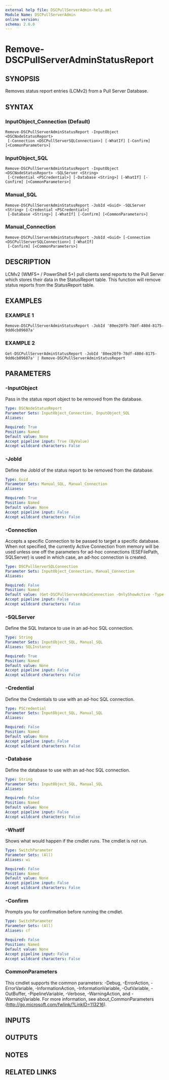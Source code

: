 ```yaml
---
external help file: DSCPullServerAdmin-help.xml
Module Name: DSCPullServerAdmin
online version:
schema: 2.0.0
---
```


# Remove-DSCPullServerAdminStatusReport

## SYNOPSIS
Removes status report entries (LCMv2) from a Pull Server Database.

## SYNTAX

### InputObject_Connection (Default)
```
Remove-DSCPullServerAdminStatusReport -InputObject <DSCNodeStatusReport>
 [-Connection <DSCPullServerSQLConnection>] [-WhatIf] [-Confirm] [<CommonParameters>]
```

### InputObject_SQL
```
Remove-DSCPullServerAdminStatusReport -InputObject <DSCNodeStatusReport> -SQLServer <String>
 [-Credential <PSCredential>] [-Database <String>] [-WhatIf] [-Confirm] [<CommonParameters>]
```

### Manual_SQL
```
Remove-DSCPullServerAdminStatusReport -JobId <Guid> -SQLServer <String> [-Credential <PSCredential>]
 [-Database <String>] [-WhatIf] [-Confirm] [<CommonParameters>]
```

### Manual_Connection
```
Remove-DSCPullServerAdminStatusReport -JobId <Guid> [-Connection <DSCPullServerSQLConnection>] [-WhatIf]
 [-Confirm] [<CommonParameters>]
```

## DESCRIPTION
LCMv2 (WMF5+ / PowerShell 5+) pull clients send reports
to the Pull Server which stores their data in the StatusReport table.
This function will remove status reports from the StatusReport table.

## EXAMPLES

### EXAMPLE 1
```
Remove-DSCPullServerAdminStatusReport -JobId '80ee20f9-78df-480d-8175-9dd6cb09607a'
```

### EXAMPLE 2
```
Get-DSCPullServerAdminStatusReport -JobId '80ee20f9-78df-480d-8175-9dd6cb09607a' | Remove-DSCPullServerAdminStatusReport
```

## PARAMETERS

### -InputObject
Pass in the status report object to be removed from the database.

```yaml
Type: DSCNodeStatusReport
Parameter Sets: InputObject_Connection, InputObject_SQL
Aliases:

Required: True
Position: Named
Default value: None
Accept pipeline input: True (ByValue)
Accept wildcard characters: False
```

### -JobId
Define the JobId of the status report to be removed from the database.

```yaml
Type: Guid
Parameter Sets: Manual_SQL, Manual_Connection
Aliases:

Required: True
Position: Named
Default value: None
Accept pipeline input: False
Accept wildcard characters: False
```

### -Connection
Accepts a specific Connection to be passed to target a specific database.
When not specified, the currently Active Connection from memory will be used
unless one off the parameters for ad-hoc connections (ESEFilePath, SQLServer)
is used in which case, an ad-hoc connection is created.

```yaml
Type: DSCPullServerSQLConnection
Parameter Sets: InputObject_Connection, Manual_Connection
Aliases:

Required: False
Position: Named
Default value: (Get-DSCPullServerAdminConnection -OnlyShowActive -Type SQL)
Accept pipeline input: False
Accept wildcard characters: False
```

### -SQLServer
Define the SQL Instance to use in an ad-hoc SQL connection.

```yaml
Type: String
Parameter Sets: InputObject_SQL, Manual_SQL
Aliases: SQLInstance

Required: True
Position: Named
Default value: None
Accept pipeline input: False
Accept wildcard characters: False
```

### -Credential
Define the Credentials to use with an ad-hoc SQL connection.

```yaml
Type: PSCredential
Parameter Sets: InputObject_SQL, Manual_SQL
Aliases:

Required: False
Position: Named
Default value: None
Accept pipeline input: False
Accept wildcard characters: False
```

### -Database
Define the database to use with an ad-hoc SQL connection.

```yaml
Type: String
Parameter Sets: InputObject_SQL, Manual_SQL
Aliases:

Required: False
Position: Named
Default value: None
Accept pipeline input: False
Accept wildcard characters: False
```

### -WhatIf
Shows what would happen if the cmdlet runs.
The cmdlet is not run.

```yaml
Type: SwitchParameter
Parameter Sets: (All)
Aliases: wi

Required: False
Position: Named
Default value: None
Accept pipeline input: False
Accept wildcard characters: False
```

### -Confirm
Prompts you for confirmation before running the cmdlet.

```yaml
Type: SwitchParameter
Parameter Sets: (All)
Aliases: cf

Required: False
Position: Named
Default value: None
Accept pipeline input: False
Accept wildcard characters: False
```

### CommonParameters
This cmdlet supports the common parameters: -Debug, -ErrorAction, -ErrorVariable, -InformationAction, -InformationVariable, -OutVariable, -OutBuffer, -PipelineVariable, -Verbose, -WarningAction, and -WarningVariable. For more information, see about_CommonParameters (http://go.microsoft.com/fwlink/?LinkID=113216).

## INPUTS

## OUTPUTS

## NOTES

## RELATED LINKS
